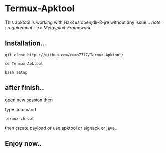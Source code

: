 # Termux-Apktool
This apktool is working with Hax4us openjdk-8-jre without any issue...
*note : requirement -->> Metasploit-Framework*
## Installation...

`git clone https://github.com/remo7777/Termux-Apktool/`

`cd Termux-Apktool`

`bash setup`

## after finish..

open new session then

type command

`termux-chroot`

then create payload or use apktool or signapk or java..

## Enjoy now..
